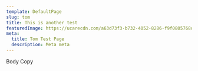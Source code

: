 ```yaml
---
template: DefaultPage
slug: tom
title: This is another test
featuredImage: https://ucarecdn.com/a63d73f3-b732-4052-8286-f9f0805768d3/
meta:
  title: Tom Test Page
  description: Meta meta
---
```

Body Copy